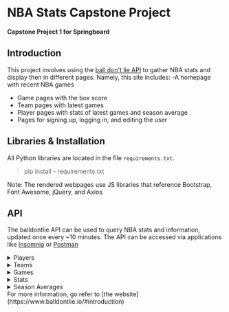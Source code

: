 # NBA Stats Capstone Project
**Capstone Project 1 for Springboard**

## Introduction
This project involves using the [ball don't lie API](https://ball-dont-lie.herokuapp.com/) to gather NBA stats and display then in different pages. Namely, this site includes:
-A homepage with recent NBA games
- Game pages with the box score
- Team pages with latest games
- Player pages with stats of latest games and season average
- Pages for signing up, logging in, and editing the user

## Libraries & Installation
All Python libraries are located in the file `requirements.txt`. 
> pip install - requirements.txt

Note: The rendered webpages use JS libraries that reference Bootstrap, Font Awesome, jQuery, and Axios

## API
The balldontlie API can be used to query NBA stats and information, updated once every ~10 minutes. The API can be accessed via applications like [Insomnia](https://insomnia.rest/) or [Postman](https://www.postman.com/)
<details>
  <summary>Players</summary>
  __GET__ `https://www.balldontlie.io/api/v1/players`
</details>
<details>
  <summary>Teams</summary>
  **GET** `https://www.balldontlie.io/api/v1/teams`
</details>
<details>
  <summary>Games</summary>
  **GET** `https://www.balldontlie.io/api/v1/games`
</details>
<details>
  <summary>Stats</summary>
  **GET** `https://www.balldontlie.io/api/v1/stats`
</details>
<details>
  <summary>Season Averages</summary>
  **GET** `https://www.balldontlie.io/api/v1/season_averages`
</details>
For more information, go refer to [the website](https://www.balldontlie.io/#introduction)

## 
